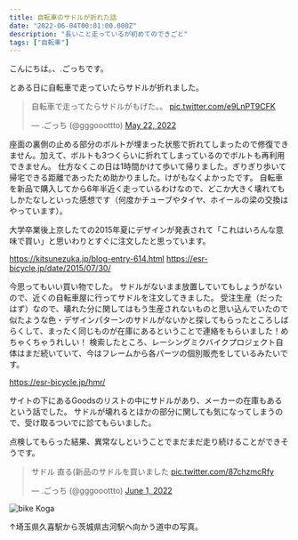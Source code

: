 ```yaml
---
title: 自転車のサドルが折れた話
date: "2022-06-04T00:01:00.000Z"
description: "長いこと走っているが初めてのできごと"
tags: ["自転車"]
---
```


こんにちは。、.ごっちです。

とある日に自転車で走っていたらサドルが折れました。

<blockquote class="twitter-tweet"><p lang="ja" dir="ltr">自転車で走ってたらサドルがもげた。。 <a href="https://t.co/e9LnPT9CFK">pic.twitter.com/e9LnPT9CFK</a></p>&mdash; .ごっち (@gggooottto) <a href="https://twitter.com/gggooottto/status/1528299509566296064?ref_src=twsrc%5Etfw">May 22, 2022</a></blockquote>

座面の裏側の止める部分のボルトが埋まった状態で折れてしまったので修復できません。加えて、ボルトも3つくらいに折れてしまっているのでボルトも再利用できません。
仕方なくこの日は1時間かけて歩いて帰りました。ぎりぎり歩いて帰宅できる距離であったため助かりました。けがもなくよかったです。
自転車を新品で購入してから6年半近く走っているわけなので、どこか大きく壊れてもしかたなしといった感想です（何度かチューブやタイヤ、ホイールの梁の交換はやっています）。

大学卒業後上京したての2015年夏にデザインが発表されて「これはいろんな意味で買い」と思いわりとすぐに注文したと思っています。

https://kitsunezuka.jp/blog-entry-614.html
https://esr-bicycle.jp/date/2015/07/30/

今思ってもいい買い物でした。
サドルがないまま放置していてもしょうがないので、近くの自転車屋に行ってサドルを注文してきました。
受注生産（だったはず）なので、壊れた分に関してはもう生産されないものと思い込んでいたので似たような色・デザインパターンのサドルがないかと探してもらったところしばらくして、まったく同じものが在庫にあるということで連絡をもらいました！めちゃくちゃうれしい！
検索したところ、レーシングミクバイクプロジェクト自体はまだ続いていて、今はフレームから各パーツの個別販売をしているみたいです。

https://esr-bicycle.jp/hmr/

サイトの下にあるGoodsのリストの中にサドルがあり、メーカーの在庫もあるという話でした。
サドルが壊れるとほかの部分に関しても気になってしまうので、受け取るついでに診てもらいました。

点検してもらった結果、異常なしということでまだまだ走り続けることができそうです。

<blockquote class="twitter-tweet" data-conversation="none"><p lang="ja" dir="ltr">サドル 直る(新品のサドルを買いました <a href="https://t.co/87chzmcRfy">pic.twitter.com/87chzmcRfy</a></p>&mdash; .ごっち (@gggooottto) <a href="https://twitter.com/gggooottto/status/1531888265900752896?ref_src=twsrc%5Etfw">June 1, 2022</a></blockquote>

![bike Koga](/blog/assets/images//posts/20220604-bicycle-saddle/bike-koga.jpg)

↑埼玉県久喜駅から茨城県古河駅へ向かう道中の写真。

